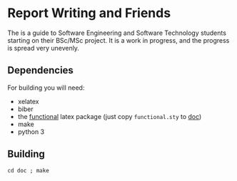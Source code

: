 # Report Writing and Friends

The is a guide to Software Engineering and Software Technology students starting on their BSc/MSc project. It is a work in progress, and the progress is spread very unevenly.

## Dependencies

For building you will need:
- xelatex
- biber
- the [functional](https://ctan.org/pkg/functional) latex package (just copy `functional.sty` to [doc](doc))
- make
- python 3

## Building

```shell
cd doc ; make
```

